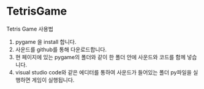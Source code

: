 # TetrisGame
Tetris Game 사용법
 1. pygame 을 install 합니다.
 2. 사운드를 github를 통해 다운로드합니다.
 3. 현 페이지에 있는 pygame의 폴더와 같이 한 폴더 안에 사운드와 코드를 함께 넣습니다.
 4. visual studio code와 같은 에디터를 통하여 사운드가 들어있는 폴더  py파일을 실행하면 게임이 실행됩니다.
